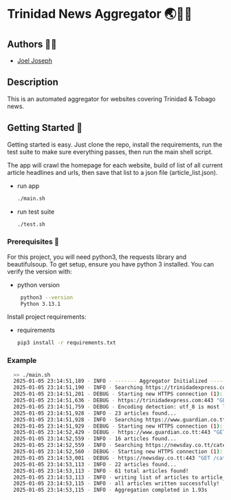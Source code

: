 # Trinidad News Aggregator 🌏📰🤖

## Authors 🙋‍♂️

- [Joel Joseph](https://www.github.com/joeljosephwebdev)

## Description

This is an automated aggregator for websites covering Trinidad & Tobago news.

## Getting Started 💫

Getting started is easy. Just clone the repo, install the requirements, run the test suite to make sure everything passes, then run the main shell script.

The app will crawl the homepage for each website, build of list of all current article headlines and urls, then save that list to a json file (article_list.json). 

* run app
   ```sh
   ./main.sh

* run test suite
  ```sh
  ./test.sh

### Prerequisites 🚀

For this project, you will need python3, the requests library and beautifulsoup.
To get setup, ensure you have python 3 installed. You can verify the version with:

* python version
   ```sh
    python3 --version  
    Python 3.13.1

Install project requirements:

* requirements
   ```sh
   pip3 install -r requirements.txt


### Example 

```sh
  >> ./main.sh
  2025-01-05 23:14:51,189 - INFO - ------- Aggregator Initialized -------
  2025-01-05 23:14:51,190 - INFO - Searching https://trinidadexpress.com/ for articles...
  2025-01-05 23:14:51,201 - DEBUG - Starting new HTTPS connection (1): trinidadexpress.com:443
  2025-01-05 23:14:51,636 - DEBUG - https://trinidadexpress.com:443 "GET / HTTP/1.1" 200 61654
  2025-01-05 23:14:51,759 - DEBUG - Encoding detection: utf_8 is most likely the one.
  2025-01-05 23:14:51,928 - INFO - 23 articles found...
  2025-01-05 23:14:51,928 - INFO - Searching https://www.guardian.co.tt/ for articles...
  2025-01-05 23:14:51,929 - DEBUG - Starting new HTTPS connection (1): www.guardian.co.tt:443
  2025-01-05 23:14:52,429 - DEBUG - https://www.guardian.co.tt:443 "GET / HTTP/1.1" 200 None
  2025-01-05 23:14:52,559 - INFO - 16 articles found...
  2025-01-05 23:14:52,559 - INFO - Searching https://newsday.co.tt/category/news/ for articles...
  2025-01-05 23:14:52,560 - DEBUG - Starting new HTTPS connection (1): newsday.co.tt:443
  2025-01-05 23:14:53,001 - DEBUG - https://newsday.co.tt:443 "GET /category/news/ HTTP/1.1" 200 14828
  2025-01-05 23:14:53,113 - INFO - 22 articles found...
  2025-01-05 23:14:53,113 - INFO - 61 total articles found!
  2025-01-05 23:14:53,113 - INFO - writing list of articles to article_list.json...
  2025-01-05 23:14:53,115 - INFO - all articles written successfully!
  2025-01-05 23:14:53,115 - INFO - Aggregation completed in 1.93s